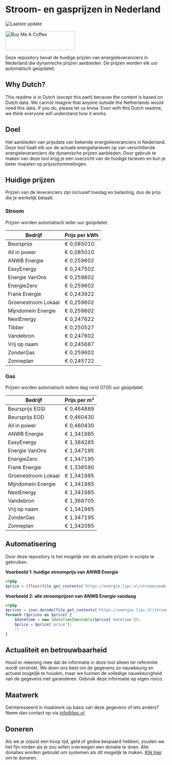 # Stroom- en gasprijzen in Nederland

![Laatste update](https://img.shields.io/badge/laatste%20update-2025--02--21%2019%3A00%20CET-brightgreen)

<a href="https://www.buymeacoffee.com/Lars-" target="_blank"><img src="https://cdn.buymeacoffee.com/buttons/v2/default-orange.png" alt="Buy Me A Coffee" height="60" style="height: 60px !important;width: 217px !important;" ></a>

Deze repository bevat de huidige prijzen van energieleveranciers in Nederland die dynamische prijzen aanbieden. De prijzen worden elk uur automatisch geüpdatet.

## Why Dutch?

This readme is in Dutch (except this part) because the content is based on Dutch data. We cannot imagine that anyone outside the Netherlands would need this data. If you do, please let us know. Even with this Dutch readme, we think
everyone will understand how it works.

## Doel

Het aanbieden van prijsdata van bekende energieleveranciers in Nederland. Deze tool haalt elk uur de actuele energietarieven op van verschillende energieleveranciers die dynamische prijzen aanbieden. Door gebruik te maken van deze tool
krijg je een overzicht van de huidige tarieven en kun je beter inspelen op prijsschommelingen.

## Huidige prijzen

Prijzen van de leveranciers zijn inclusief toeslag en belasting, dus de prijs die je werkelijk betaalt.

### Stroom

Prijzen worden automatisch ieder uur geüpdatet.

 Bedrijf | Prijs per kWh 
---------|---------------
Beursprijs | € 0,085010
All in power | € 0,085010
ANWB Energie | € 0,259602
EasyEnergy | € 0,247502
Energie VanOns | € 0,259602
EnergieZero | € 0,259602
Frank Energie | € 0,243922
Groenestroom Lokaal | € 0,259602
Mijndomein Energie | € 0,259602
NextEnergy | € 0,247622
Tibber | € 0,250527
Vandebron | € 0,247602
Vrij op naam | € 0,245687
ZonderGas | € 0,259602
Zonneplan | € 0,245722


### Gas

Prijzen worden automatisch iedere dag rond 07.00 uur geüpdatet.

 Bedrijf | Prijs per m³ 
---------|--------------
Beursprijs EGSI | € 0,464889
Beursprijs EOD | € 0,460430
All in power | € 0,460430
ANWB Energie | € 1,341985
EasyEnergy | € 1,384285
Energie VanOns | € 1,347195
EnergieZero | € 1,347195
Frank Energie | € 1,336590
Groenestroom Lokaal | € 1,341985
Mijndomein Energie | € 1,341985
NextEnergy | € 1,341985
Vandebron | € 1,368705
Vrij op naam | € 1,341985
ZonderGas | € 1,347195
Zonneplan | € 1,342085


## Automatisering

Door deze repository is het mogelijk om de actuele prijzen in scripts te gebruiken.

**Voorbeeld 1: huidige stroomprijs van ANWB Energie**

```php
<?php
$price = (float)file_get_contents('https://energie.ljpc.nl/stroom/anwb-energie-nu.txt');

```

**Voorbeeld 2: alle stroomprijzen van ANWB Energie vandaag**

```php
<?php
$prices = json_decode(file_get_contents('https://energie.ljpc.nl/stroom/all-in-power-vandaag.json'),true);
foreach ($prices as $price) {
    $dateTime = new \DateTimeImmutable($price['datetime']);
    $price = $price['price'];
    // ...
}
```

## Actualiteit en betrouwbaarheid

Houd er rekening mee dat de informatie in deze tool alleen ter referentie wordt verstrekt. We doen ons best om de gegevens zo nauwkeurig en actueel mogelijk te houden, maar we kunnen de volledige nauwkeurigheid van de gegevens niet
garanderen. Gebruik deze informatie op eigen risico.

## Maatwerk

Geïnteresseerd in maatwerk op basis van deze gegevens of iets anders? Neem dan contact op
via [info@ljpc.nl](mailto:info@ljpc.nl?subject=Energie%20prijzen).

## Doneren

Als we je zojuist een hoop tijd, geld of gedoe bespaard hebben, zouden we het fijn vinden als je zou willen overwegen een
donatie te doen. Alle donaties worden gebruikt om systemen als dit mogelijk te
maken. [Klik hier](https://www.buymeacoffee.com/Lars-) om te doneren.
